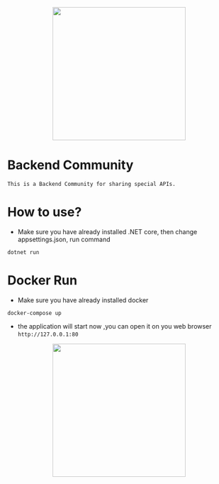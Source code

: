 <p align="center">
 <img width="300" height="300" src="https://i.ibb.co/ZdctR5s/0cb79937-78bc-41e0-8dd7-9b0d8631610f-200x200.png">
</p>

# Backend Community
    This is a Backend Community for sharing special APIs.
    
# How to use?
   * Make sure you have already installed .NET core, then change appsettings.json, run command
    
    dotnet run
    
# Docker Run
   * Make sure you have already installed docker   
    
    docker-compose up
    
   * the application will start now ,you can open it on you web browser   
        `http://127.0.0.1:80`
        
<p align="center">
 <img width="300" height="300" src="https://i.ibb.co/hH1BPTG/dockerSS.png">
</p>

